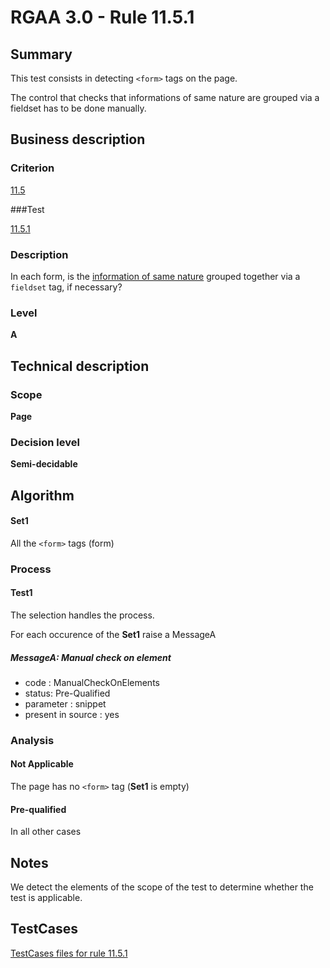 # RGAA 3.0 -  Rule 11.5.1

## Summary

This test consists in detecting `<form>` tags on the page.

The control that checks that informations of same nature are grouped via a fieldset has to be done manually.

## Business description

### Criterion

[11.5](http://disic.github.io/rgaa_referentiel_en/RGAA3.0_Criteria_English_version_v1.html#crit-11-5)

###Test

[11.5.1](http://disic.github.io/rgaa_referentiel_en/RGAA3.0_Criteria_English_version_v1.html#test-11-5-1)

### Description
In each form, is the <a href="http://disic.github.io/rgaa_referentiel_en/RGAA3.0_Glossary_English_version_v1.html#mInfoMNature">information of same nature</a> grouped together via a <code>fieldset</code> tag, if necessary? 


### Level

**A**

## Technical description

### Scope

**Page**

### Decision level

**Semi-decidable**

## Algorithm

#### Set1

All the `<form>` tags (form)

### Process

#### Test1

The selection handles the process.

For each occurence of the **Set1** raise a MessageA

##### MessageA: Manual check on element

-   code : ManualCheckOnElements
-   status: Pre-Qualified
-   parameter : snippet
-   present in source : yes

### Analysis

#### Not Applicable

The page has no `<form>` tag (**Set1** is empty)

#### Pre-qualified

In all other cases

## Notes

We detect the elements of the scope of the test to determine whether the
test is applicable.



##  TestCases 

[TestCases files for rule 11.5.1](https://github.com/Asqatasun/Asqatasun/tree/master/rules/rules-rgaa3.0/src/test/resources/testcases/rgaa30/Rgaa30Rule110501/) 


